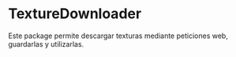 # TextureDownloader
Este package permite descargar texturas mediante peticiones web, guardarlas y utilizarlas.
